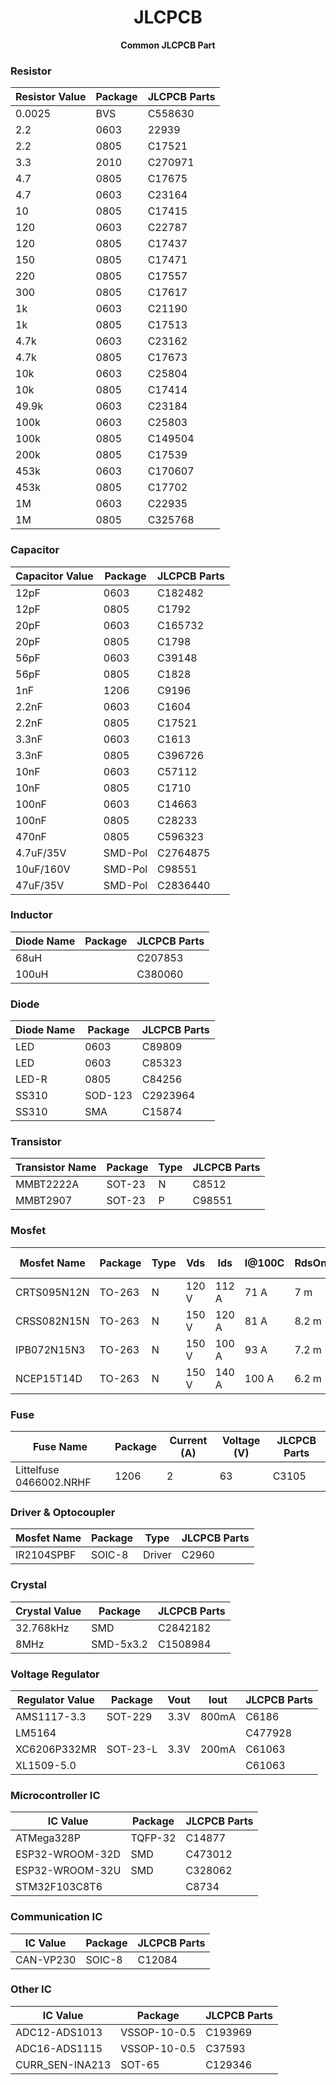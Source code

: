 <!-- Title -->
<span align = "center">

# JLCPCB
  <b>Common JLCPCB Part</b>

</span>
<!-- End of Title -->

### Resistor

| Resistor Value | Package | JLCPCB Parts|
|---|---|---|
| 0.0025 | BVS | C558630 |
| 2.2 | 0603 | 22939 |
| 2.2 | 0805 | C17521 |
| 3.3 | 2010 | C270971 |
| 4.7 | 0805 | C17675 |
| 4.7 | 0603 | C23164 |
| 10 | 0805 | C17415 |
| 120 | 0603 | C22787 |
| 120 | 0805 | C17437 |
| 150 | 0805 | C17471 |
| 220 | 0805 | C17557 |
| 300 | 0805 | C17617 |
| 1k | 0603 | C21190 |
| 1k | 0805 | C17513 |
| 4.7k | 0603 | C23162 |
| 4.7k | 0805 | C17673 |
| 10k | 0603 | C25804 | 
| 10k | 0805 | C17414 |
| 49.9k | 0603 | C23184 |
| 100k | 0603 | C25803 |
| 100k | 0805 | C149504 |
| 200k | 0805 | C17539 |
| 453k | 0603 | C170607 |
| 453k | 0805 | C17702 |
| 1M | 0603 | C22935 |
| 1M | 0805 | C325768 |

### Capacitor

| Capacitor Value | Package | JLCPCB Parts|
|---|---|---|
| 12pF | 0603 | C182482 |
| 12pF | 0805 | C1792 |
| 20pF | 0603 | C165732 |
| 20pF | 0805 | C1798 |
| 56pF | 0603 | C39148 |
| 56pF | 0805 | C1828 |
| 1nF | 1206 | C9196 |
| 2.2nF | 0603 | C1604 |
| 2.2nF | 0805 | C17521 |
| 3.3nF | 0603 | C1613 |
| 3.3nF | 0805 | C396726 |
| 10nF | 0603 | C57112 |
| 10nF | 0805 | C1710 |
| 100nF | 0603 | C14663 |
| 100nF | 0805 | C28233 |
| 470nF | 0805 | C596323 |
| 4.7uF/35V | SMD-Pol | C2764875 |
| 10uF/160V | SMD-Pol | C98551 |
| 47uF/35V | SMD-Pol | C2836440 |

### Inductor

| Diode Name | Package | JLCPCB Parts|
|---|---|---|
| 68uH |  | C207853 |
| 100uH |  | C380060 |

### Diode

| Diode Name | Package | JLCPCB Parts|
|---|---|---|
| LED | 0603 | C89809 |
| LED | 0603 | C85323 |
| LED-R | 0805 | C84256 |
| SS310 | SOD-123 | C2923964 |
| SS310 | SMA | C15874 |

### Transistor

| Transistor Name | Package | Type | JLCPCB Parts|
|---|---|---|---|
| MMBT2222A | SOT-23 | N | C8512 |
| MMBT2907 | SOT-23 | P | C98551 |

### Mosfet

| Mosfet Name | Package | Type | Vds | Ids | I@100C | RdsOn | JLCPCB Parts|
|---|---|---|---|---|---|---|---|
| CRTS095N12N | TO-263 | N | 120 V | 112 A | 71 A | 7 m | C841374 |
| CRSS082N15N | TO-263 | N | 150 V | 120 A | 81 A | 8.2 m | C455310 |
| IPB072N15N3 | TO-263 | N | 150 V | 100 A | 93 A | 7.2 m | C459162 |
| NCEP15T14D | TO-263 | N | 150 V | 140 A | 100 A | 6.2 m | C775786 |

### Fuse

| Fuse Name | Package | Current (A) | Voltage (V) | JLCPCB Parts|
|---|---|---|---|---|
| Littelfuse 0466002.NRHF | 1206 | 2 | 63 | C3105 |


### Driver & Optocoupler

| Mosfet Name | Package | Type | JLCPCB Parts|
|---|---|---|---|
| IR2104SPBF | SOIC-8 | Driver | C2960 |

### Crystal

| Crystal Value | Package | JLCPCB Parts|
|---|---|---|
| 32.768kHz | SMD | C2842182 |
| 8MHz | SMD-5x3.2 | C1508984 |

### Voltage Regulator

| Regulator Value | Package | Vout | Iout | JLCPCB Parts|
|---|---|---|---|---|
| AMS1117-3.3 | SOT-229 | 3.3V | 800mA | C6186 |
| LM5164 |  | | | C477928 |
| XC6206P332MR | SOT-23-L | 3.3V | 200mA | C61063 |
| XL1509-5.0 | | | | C61063 |

### Microcontroller IC

| IC Value | Package | JLCPCB Parts|
|---|---|---|
| ATMega328P | TQFP-32 | C14877 |
| ESP32-WROOM-32D | SMD | C473012 |
| ESP32-WROOM-32U | SMD | C328062 |
| STM32F103C8T6 |  | C8734 |

### Communication IC

| IC Value | Package | JLCPCB Parts|
|---|---|---|
| CAN-VP230 | SOIC-8 | C12084 |

### Other IC

| IC Value | Package | JLCPCB Parts|
|---|---|---|
| ADC12-ADS1013 | VSSOP-10-0.5 | C193969 |
| ADC16-ADS1115 | VSSOP-10-0.5 | C37593 |
| CURR_SEN-INA213 | SOT-65 | C129346 |
